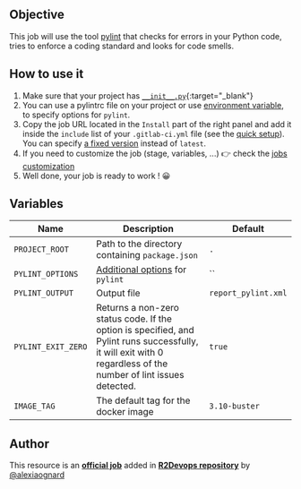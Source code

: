## Objective

This job will use the tool [pylint](https://pylint.pycqa.org/en/latest/intro.html) that checks for errors in your Python code, tries to enforce a coding standard and looks for code smells.

## How to use it

1. Make sure that your project has [`__init__.py`](https://docs.python.org/3/tutorial/modules.html){:target="_blank"}
1. You can use a pylintrc file on your project or use [environment variable](https://pylint.pycqa.org/en/latest/user_guide/run.html), to specify options for `pylint`.
1. Copy the job URL located in the `Install` part of the right panel and add it inside the `include` list of your `.gitlab-ci.yml` file (see the [quick setup](/use-the-hub/#quick-setup)). You can specify [a fixed version](#changelog) instead of `latest`.
1. If you need to customize the job (stage, variables, ...) 👉 check the [jobs
   customization](/use-the-hub/#jobs-customization)
1. Well done, your job is ready to work ! 😀

## Variables

| Name | Description | Default |
| ---- | ----------- | ------- |
| `PROJECT_ROOT` | Path to the directory containing `package.json`  | `.` |
| `PYLINT_OPTIONS` | [Additional options](https://pylint.pycqa.org/en/latest/user_guide/run.html) for `pylint` | `` |
| `PYLINT_OUTPUT` | Output file | `report_pylint.xml` |
| `PYLINT_EXIT_ZERO` | Returns a non-zero status code. If the option is specified, and Pylint runs successfully, it will exit with 0 regardless of the number of lint issues detected. | `true` |
| `IMAGE_TAG` | The default tag for the docker image | `3.10-buster`  |


## Author
This resource is an **[official job](https://docs.r2devops.io/faq-labels/)** added in [**R2Devops repository**](https://gitlab.com/r2devops/hub) by [@alexiaognard](https://gitlab.com/alexiaognard)
